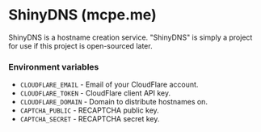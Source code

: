 ShinyDNS (mcpe.me)
==================
ShinyDNS is a hostname creation service. "ShinyDNS" is simply a project for use if this project is open-sourced later.

### Environment variables
* `CLOUDFLARE_EMAIL` - Email of your CloudFlare account.
* `CLOUDFLARE_TOKEN` - CloudFlare client API key.
* `CLOUDFLARE_DOMAIN` - Domain to distribute hostnames on.
* `CAPTCHA_PUBLIC` - RECAPTCHA public key.
* `CAPTCHA_SECRET` - RECAPTCHA secret key.